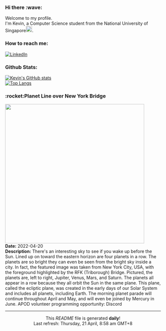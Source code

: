 <h3>Hi there :wave:</h3>

Welcome to my profile.   
I'm Kevin, a Computer Science student from the National University of Singapore<img src="https://img.icons8.com/color/96/000000/singapore-circular.png" width="20px"/>.</p>

<h3>How to reach me: </h3>
<a href="https://www.linkedin.com/in/kevin-foong/"><img alt="LinkedIn" src="https://img.shields.io/badge/linkedin-%230077B5.svg?&style=for-the-badge&logo=linkedin&logoColor=white" /></a> 

<h3>Github Stats: </h3> 

[![Kevin's GitHub stats](https://github-readme-stats.vercel.app/api?username=kevin9foong&theme=tokyonight)](https://github.com/anuraghazra/github-readme-stats) <br/>
[![Top Langs](https://github-readme-stats.vercel.app/api/top-langs/?username=kevin9foong&layout=compact&theme=tokyonight)](https://github.com/anuraghazra/github-readme-stats)

<h3>:rocket:Planet Line over New York Bridge</h3> 
<img width="450" src="https:&#x2F;&#x2F;apod.nasa.gov&#x2F;apod&#x2F;image&#x2F;2204&#x2F;PlanetBridge_Honda_3000.jpg" /><br/>
<b>Date:</b> 2022-04-20<br/>
<b>Description:</b> There&#39;s an interesting sky to see if you wake up before the Sun. Lined up on toward the eastern horizon are four planets in a row. The planets are so bright they can even be seen from the bright sky inside a city. In fact, the featured image was taken from New York City, USA, with the foreground highlighted by the RFK (Triborough) Bridge. Pictured, the planets are, left to right, Jupiter, Venus, Mars, and Saturn.  The planets all appear in a row because they all orbit the Sun in the same plane. This plane, called the ecliptic plane, was created in the early days of our Solar System and includes all planets, including Earth.  The morning planet parade will continue throughout April and May, and will even be joined by Mercury in June.   APOD volunteer programming opportunity: Discord<br/>

------------
<p align="center">This <i>README</i> file is generated <b>daily</b>!</br>
Last refresh: Thursday, 21 April, 8:58 am GMT+8<br />